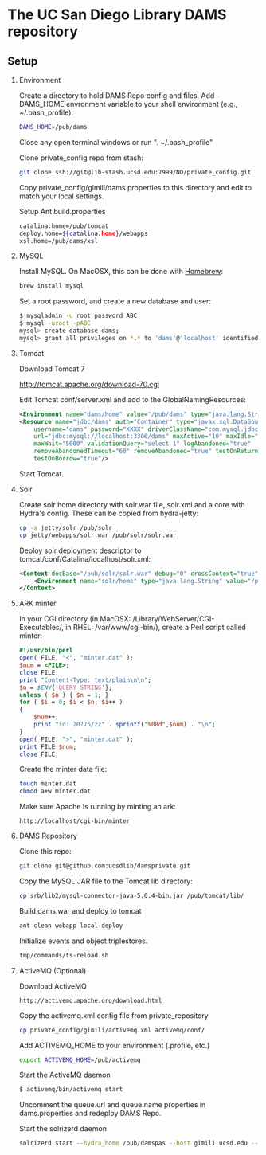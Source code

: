 # The UC San Diego Library DAMS repository

## Setup

1. Environment

    Create a directory to hold DAMS Repo config and files.  Add DAMS_HOME envronment variable to your shell environment (e.g., ~/.bash_profile):

    ``` sh
    DAMS_HOME=/pub/dams
    ```

    Close any open terminal windows or run ". ~/.bash_profile"


    Clone private_config repo from stash:

    ``` sh
    git clone ssh://git@lib-stash.ucsd.edu:7999/ND/private_config.git
    ```

    Copy private_config/gimili/dams.properties to this directory and edit to match your local settings.

    Setup Ant build.properties

    ``` sh
    catalina.home=/pub/tomcat
    deploy.home=${catalina.home}/webapps
    xsl.home=/pub/dams/xsl
    ```

2. MySQL

    Install MySQL.  On MacOSX, this can be done with [Homebrew](http://mxcl.github.com/homebrew/):

    ``` sh
    brew install mysql
    ```

    Set a root password, and create a new database and user:

    ``` sh
    $ mysqladmin -u root password ABC
    $ mysql -uroot -pABC
    mysql> create database dams;
    mysql> grant all privileges on *.* to 'dams'@'localhost' identified by 'XYZ';
    ```

3. Tomcat

    Download Tomcat 7

    http://tomcat.apache.org/download-70.cgi

    Edit Tomcat conf/server.xml and add to the GlobalNamingResources:

    ``` xml
    <Environment name="dams/home" value="/pub/dams" type="java.lang.String"/>
    <Resource name="jdbc/dams" auth="Container" type="javax.sql.DataSource"
        username="dams" password="XXXX" driverClassName="com.mysql.jdbc.Driver"
        url="jdbc:mysql://localhost:3306/dams" maxActive="10" maxIdle="3"
        maxWait="5000" validationQuery="select 1" logAbandoned="true"
        removeAbandonedTimeout="60" removeAbandoned="true" testOnReturn="true"
        testOnBorrow="true"/>
    ```

    Start Tomcat.

4. Solr

    Create solr home directory with solr.war file, solr.xml and a core with
    Hydra's config.  These can be copied from hydra-jetty:

    ``` sh
    cp -a jetty/solr /pub/solr
    cp jetty/webapps/solr.war /pub/solr/solr.war
    ```

    Deploy solr deployment descriptor to tomcat/conf/Catalina/localhost/solr.xml:

    ```xml
    <Context docBase="/pub/solr/solr.war" debug="0" crossContext="true" >
        <Environment name="solr/home" type="java.lang.String" value="/pub/solr" override="true" />
    </Context>
    ```

5. ARK minter

    In your CGI directory (in MacOSX: /Library/WebServer/CGI-Executables/, in RHEL: /var/www/cgi-bin/), create a Perl script called minter:

    ```perl
    #!/usr/bin/perl
    open( FILE, "<", "minter.dat" );
    $num = <FILE>;
    close FILE;
    print "Content-Type: text/plain\n\n";
    $n = $ENV{'QUERY_STRING'};
    unless ( $n ) { $n = 1; }
    for ( $i = 0; $i < $n; $i++ )
    {
        $num++;
        print "id: 20775/zz" . sprintf("%08d",$num) . "\n";
    }
    open( FILE, ">", "minter.dat" );
    print FILE $num;
    close FILE;
    ```

    Create the minter data file:

    ``` sh
    touch minter.dat
    chmod a+w minter.dat
    ```

    Make sure Apache is running by minting an ark:

    ```
    http://localhost/cgi-bin/minter
    ```

6. DAMS Repository

    Clone this repo:

    ``` sh
    git clone git@github.com:ucsdlib/damsprivate.git
    ```

    Copy the MySQL JAR file to the Tomcat lib directory:

    ``` sh
    cp srb/lib2/mysql-connector-java-5.0.4-bin.jar /pub/tomcat/lib/
    ```

    Build dams.war and deploy to tomcat

    ``` sh
    ant clean webapp local-deploy
    ```

    Initialize events and object triplestores.

    ``` sh
    tmp/commands/ts-reload.sh
    ```

7. ActiveMQ (Optional)

    Download ActiveMQ

    ```
    http://activemq.apache.org/download.html
    ```

    Copy the activemq.xml config file from private_repository

    ``` sh
    cp private_config/gimili/activemq.xml activemq/conf/
    ```

    Add ACTIVEMQ_HOME to your environment (.profile, etc.)

    ``` sh
    export ACTIVEMQ_HOME=/pub/activemq
    ```

    Start the ActiveMQ daemon

    ``` sh
    $ activemq/bin/activemq start
    ```

    Uncomment the queue.url and queue.name properties in dams.properties and redeploy DAMS Repo.

    Start the solrizerd daemon

    ```sh
    solrizerd start --hydra_home /pub/damspas --host gimili.ucsd.edu --destination activemq:queue.Consumer.hydra.VirtualTopic.dams
    ```
